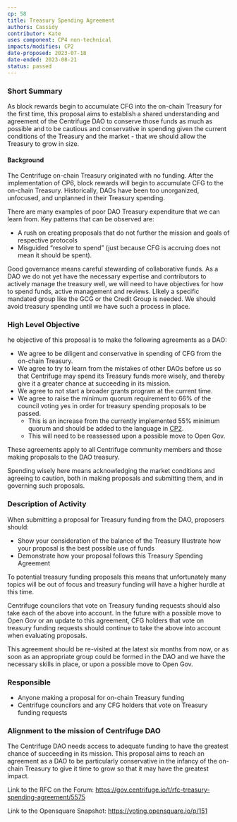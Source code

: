 ```yaml
---
cp: 58
title: Treasury Spending Agreement 
authors: Cassidy
contributor: Kate
uses component: CP4 non-technical
impacts/modifies: CP2
date-proposed: 2023-07-18
date-ended: 2023-08-21
status: passed
---
```


### Short Summary

As block rewards begin to accumulate CFG into the on-chain Treasury for the first time, this proposal aims to establish a shared understanding and agreement of the Centrifuge DAO to conserve those funds as much as possible and to be cautious and conservative in spending given the current conditions of the Treasury and the market - that we should allow the Treasury to grow in size.

#### Background

The Centrifuge on-chain Treasury originated with no funding. After the implementation of CP6, block rewards will begin to accumulate CFG to the on-chain Treasury. Historically, DAOs have been too unorganized, unfocused, and unplanned in their Treasury spending.

There are many examples of poor DAO Treasury expenditure that we can learn from. Key patterns that can be observed are:

- A rush on creating proposals that do not further the mission and goals of respective protocols
- Misguided “resolve to spend” (just because CFG is accruing does not mean it should be spent).

Good governance means careful stewarding of collaborative funds. As a DAO we do not yet have the necessary expertise and contributors to actively manage the treasury well, we will need to have objectives for how to spend funds, active management and reviews. LIkely a specific mandated group like the GCG or the Credit Group is needed. We should avoid treasury spending until we have such a process in place.

### High Level Objective

he objective of this proposal is to make the following agreements as a DAO:

- We agree to be diligent and conservative in spending of CFG from the on-chain Treasury.
- We agree to try to learn from the mistakes of other DAOs before us so that Centrifuge may spend its Treasury funds more wisely, and thereby give it a greater chance at succeeding in its mission.
- We agree to not start a broader grants program at the current time.
- We agree to raise the minimum quorum requirement to 66% of the council voting yes in order for treasury spending proposals to be passed.
   - This is an increase from the currently implemented 55% minimum quorum and should be added to the language in [CP2](https://github.com/centrifuge/cps/blob/main/cps/CP2/CP2.md).
   - This will need to be reassessed upon a possible move to Open Gov.

These agreements apply to all Centrifuge community members and those making proposals to the DAO treasury.

Spending wisely here means acknowledging the market conditions and agreeing to caution, both in making proposals and submitting them, and in governing such proposals.

### Description of Activity

When submitting a proposal for Treasury funding from the DAO, proposers should:

- Show your consideration of the balance of the Treasury
Illustrate how your proposal is the best possible use of funds
- Demonstrate how your proposal follows this Treasury Spending Agreement

To potential treasury funding proposals this means that unfortunately many topics will be out of focus and treasury funding will have a higher hurdle at this time.

Centrifuge councilors that vote on Treasury funding requests should also take each of the above into account. In the future with a possible move to Open Gov or an update to this agreement, CFG holders that vote on treasury funding requests should continue to take the above into account when evaluating proposals.

This agreement should be re-visited at the latest six months from now, or as soon as an appropriate group could be formed in the DAO and we have the necessary skills in place, or upon a possible move to Open Gov.

### Responsible

- Anyone making a proposal for on-chain Treasury funding
- Centrifuge councilors and any CFG holders that vote on Treasury funding requests

### Alignment to the mission of Centrifuge DAO

The Centrifuge DAO needs access to adequate funding to have the greatest chance of succeeding in its mission. This proposal aims to reach an agreement as a DAO to be particularly conservative in the infancy of the on-chain Treasury to give it time to grow so that it may have the greatest impact.

Link to the RFC on the Forum: https://gov.centrifuge.io/t/rfc-treasury-spending-agreement/5575

Link to the Opensquare Snapshot: https://voting.opensquare.io/p/151
